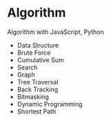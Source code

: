 # Algorithm

Algorithm with JavaScript, Python

- Data Structure
- Brute Force
- Cumulative Sum
- Search
- Graph
- Tree Traversal
- Back Tracking
- Bitmasking
- Dynamic Programming
- Shortest Path